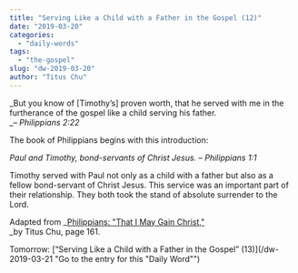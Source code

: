 ```yaml
---
title: "Serving Like a Child with a Father in the Gospel (12)"
date: "2019-03-20"
categories: 
  - "daily-words"
tags: 
  - "the-gospel"
slug: "dw-2019-03-20"
author: "Titus Chu"
---
```


_But you know of \[Timothy’s\] proven worth, that he served with me in the furtherance of the gospel like a child serving his father.  
__– Philippians 2:22_

The book of Philippians begins with this introduction:  
  
_Paul and Timothy, bond-servants of Christ Jesus._ _– Philippians 1:1_  
  
Timothy served with Paul not only as a child with a father but also as a fellow bond-servant of Christ Jesus. This service was an important part of their relationship. They both took the stand of absolute surrender to the Lord.

Adapted from _[Philippians: "That I May Gain Christ,"](/book-philippians/ "Go to the listing for this book")  
_by Titus Chu, page 161.

Tomorrow: [“Serving Like a Child with a Father in the Gospel” (13)](/dw-2019-03-21 "Go to the entry for this "Daily Word"")
